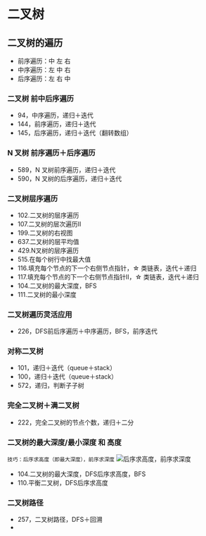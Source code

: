 # 二叉树

## 二叉树的遍历

- 前序遍历：中 左 右
- 中序遍历：左 中 右
- 后序遍历：左 右 中


### 二叉树 前中后序遍历

- 94，中序遍历，递归＋迭代
- 144，前序遍历，递归＋迭代
- 145，后序遍历，递归＋迭代（翻转数组）

### N 叉树 前序遍历＋后序遍历

- 589，N 叉树前序遍历，递归＋迭代
- 590，N 叉树的后序遍历，递归＋迭代

### 二叉树层序遍历

- 102.二叉树的层序遍历
- 107.二叉树的层次遍历II
- 199.二叉树的右视图
- 637.二叉树的层平均值
- 429.N叉树的层序遍历
- 515.在每个树行中找最大值
- 116.填充每个节点的下一个右侧节点指针，☆ 类链表，迭代＋递归
- 117.填充每个节点的下一个右侧节点指针II，☆ 类链表，迭代＋递归
- 104.二叉树的最大深度，BFS
- 111.二叉树的最小深度

### 二叉树遍历灵活应用

- 226，DFS前后序遍历＋中序遍历，BFS，前序迭代 

### 对称二叉树

- 101，递归＋迭代（queue＋stack）
- 100，递归＋迭代（queue＋stack）
- 572，递归，判断子子树

### 完全二叉树＋满二叉树

- 222，完全二叉树的节点个数，递归＋二分


### 二叉树的最大深度/最小深度 和 高度
`技巧：后序求高度（即最大深度），前序求深度`
![后序求高度，前序求深度](https://code-thinking-1253855093.file.myqcloud.com/pics/20210203155515650.png)

- 104.二叉树的最大深度，DFS后序求高度，BFS
- 110.平衡二叉树，DFS后序求高度

### 二叉树路径

- 257，二叉树路径，DFS＋回溯
- 


